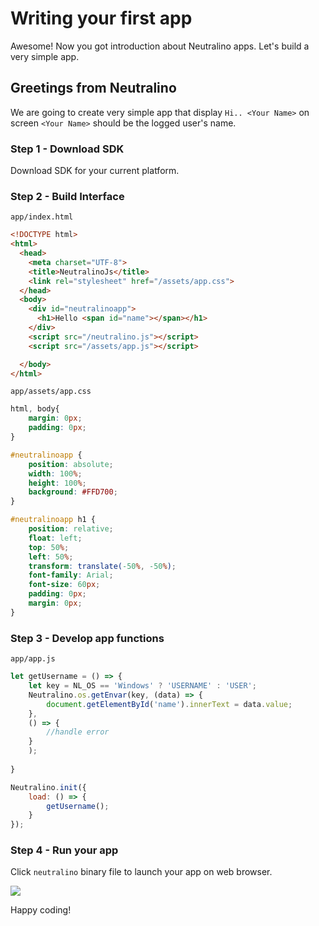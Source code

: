 # Writing your first app

Awesome! Now you got introduction about Neutralino apps. Let's build a very simple app.

## Greetings from Neutralino

We are going to create very simple app that display `Hi.. <Your Name>` on screen `<Your Name>` should be the logged user's name.

### Step 1 - Download SDK

Download SDK for your current platform.

### Step 2 - Build Interface

`app/index.html`

```html
<!DOCTYPE html>
<html>
  <head>
    <meta charset="UTF-8">
    <title>NeutralinoJs</title>
    <link rel="stylesheet" href="/assets/app.css">
  </head>
  <body>
    <div id="neutralinoapp">
      <h1>Hello <span id="name"></span></h1>
    </div>
    <script src="/neutralino.js"></script>
    <script src="/assets/app.js"></script>

  </body>
</html>
```

`app/assets/app.css`

```css
html, body{
    margin: 0px;
    padding: 0px;
}

#neutralinoapp {
    position: absolute;
    width: 100%;
    height: 100%;
    background: #FFD700;
}

#neutralinoapp h1 {
    position: relative;
    float: left;
    top: 50%;
    left: 50%;
    transform: translate(-50%, -50%);
    font-family: Arial;
    font-size: 60px;
    padding: 0px;
    margin: 0px;
}
```

### Step 3 - Develop app functions

`app/app.js`

```js
let getUsername = () => {
    let key = NL_OS == 'Windows' ? 'USERNAME' : 'USER';
    Neutralino.os.getEnvar(key, (data) => {
        document.getElementById('name').innerText = data.value;
    },
    () => {
        //handle error
    }
    );
        
}

Neutralino.init({
    load: () => {
        getUsername();
    }
});
```

### Step 4 - Run your app

Click `neutralino` binary file to launch your app on web browser.

<img src="https://cdn.rawgit.com/neutralinojs/neutralinojs.github.io/33d6f695/docs/browserapp.png">

Happy coding!
